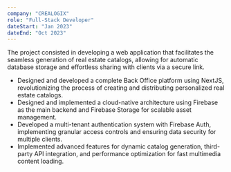 ```yaml
---
company: "CREALOGIX"
role: "Full-Stack Developer"
dateStart: "Jan 2023"
dateEnd: "Oct 2023"
---
```


The project consisted in developing a web application that facilitates the seamless generation of real estate catalogs, allowing for automatic database storage and effortless sharing with clients via a secure link.

- Designed and developed a complete Back Office platform using NextJS, revolutionizing the process of creating and distributing personalized real estate catalogs.
- Designed and implemented a cloud-native architecture using Firebase as the main backend and Firebase Storage for scalable asset management.
- Developed a multi-tenant authentication system with Firebase Auth, implementing granular access controls and ensuring data security for multiple clients.
- Implemented advanced features for dynamic catalog generation, third-party API integration, and performance optimization for fast multimedia content loading.
